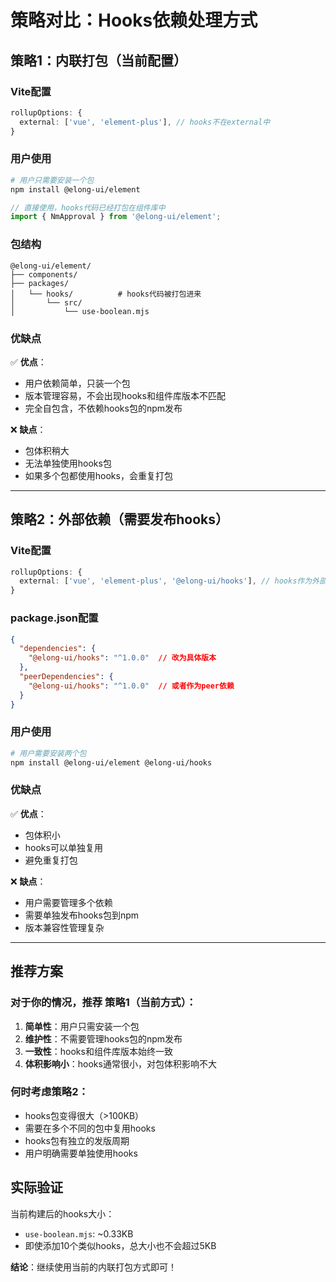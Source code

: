 # 策略对比：Hooks依赖处理方式

## 策略1：内联打包（当前配置）

### Vite配置
```typescript
rollupOptions: {
  external: ['vue', 'element-plus'], // hooks不在external中
}
```

### 用户使用
```bash
# 用户只需要安装一个包
npm install @elong-ui/element
```

```typescript
// 直接使用，hooks代码已经打包在组件库中
import { NmApproval } from '@elong-ui/element';
```

### 包结构
```
@elong-ui/element/
├── components/
├── packages/
│   └── hooks/          # hooks代码被打包进来
│       └── src/
│           └── use-boolean.mjs
```

### 优缺点
✅ **优点**：
- 用户依赖简单，只装一个包
- 版本管理容易，不会出现hooks和组件库版本不匹配
- 完全自包含，不依赖hooks包的npm发布

❌ **缺点**：
- 包体积稍大
- 无法单独使用hooks包
- 如果多个包都使用hooks，会重复打包

---

## 策略2：外部依赖（需要发布hooks）

### Vite配置
```typescript
rollupOptions: {
  external: ['vue', 'element-plus', '@elong-ui/hooks'], // hooks作为外部依赖
}
```

### package.json配置
```json
{
  "dependencies": {
    "@elong-ui/hooks": "^1.0.0"  // 改为具体版本
  },
  "peerDependencies": {
    "@elong-ui/hooks": "^1.0.0"  // 或者作为peer依赖
  }
}
```

### 用户使用
```bash
# 用户需要安装两个包
npm install @elong-ui/element @elong-ui/hooks
```

### 优缺点
✅ **优点**：
- 包体积小
- hooks可以单独复用
- 避免重复打包

❌ **缺点**：
- 用户需要管理多个依赖
- 需要单独发布hooks包到npm
- 版本兼容性管理复杂

---

## 推荐方案

### 对于你的情况，推荐 **策略1（当前方式）**：

1. **简单性**：用户只需安装一个包
2. **维护性**：不需要管理hooks包的npm发布
3. **一致性**：hooks和组件库版本始终一致
4. **体积影响小**：hooks通常很小，对包体积影响不大

### 何时考虑策略2：

- hooks包变得很大（>100KB）
- 需要在多个不同的包中复用hooks
- hooks包有独立的发版周期
- 用户明确需要单独使用hooks

## 实际验证

当前构建后的hooks大小：
- `use-boolean.mjs`: ~0.33KB
- 即使添加10个类似hooks，总大小也不会超过5KB

**结论**：继续使用当前的内联打包方式即可！
